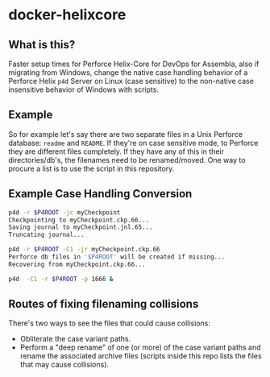 # docker-helixcore

## What is this?

Faster setup times for Perforce Helix-Core for DevOps for Assembla, also if migrating from Windows, change the native case handling behavior of a Perforce Helix `p4d` Server on Linux (case sensitive) to the non-native case insensitive behavior of Windows with scripts. 

## Example

So for example let's say there are two separate files in a Unix Perforce database: `readme` and `README`. If they're on case sensitive mode, to Perforce they are different files completely. If they have any of this in their directories/db's, the filenames need to be renamed/moved. One way to procure a list is to use the script in this repository.

## Example Case Handling Conversion

```bash 
p4d -r $P4ROOT -jc myCheckpoint
Checkpointing to myCheckpoint.ckp.66...
Saving journal to myCheckpoint.jnl.65...
Truncating journal...

p4d -r $P4ROOT -C1 -jr myCheckpoint.ckp.66
Perforce db files in '$P4ROOT' will be created if missing...
Recovering from myCheckpoint.ckp.66...

p4d  -C1 -r $P4ROOT -p 1666 &
```

## Routes of fixing filenaming collisions

There's two ways to see the files that could cause collisions:

* Obliterate the case variant paths.
* Perform a "deep rename"  of one (or more) of the case variant paths and rename the associated archive files (scripts inside this repo lists the files that may cause collisions). 

